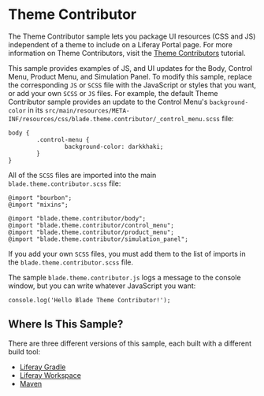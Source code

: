 # Theme Contributor [](id=theme-contributor)

The Theme Contributor sample lets you package UI resources (CSS and JS) 
independent of a theme to include on a Liferay Portal page. For more information 
on Theme Contributors, visit the
[Theme Contributors](/develop/tutorials/-/knowledge_base/7-0/theme-contributors)
tutorial.

This sample provides examples of JS, and UI updates for the Body, Control Menu, 
Product Menu, and Simulation Panel. To modify this sample, replace the 
corresponding `JS` or `SCSS` file with the JavaScript or styles that you want, 
or add your own `SCSS` or `JS` files. For example, the default Theme Contributor 
sample provides an update to the Control Menu's `background-color` in its 
`src/main/resources/META-INF/resources/css/blade.theme.contributor/_control_menu.scss` 
file:

    body {
            .control-menu {
                    background-color: darkkhaki;
            }
    }

All of the `SCSS` files are imported into the main
`blade.theme.contributor.scss` 
file:

    @import "bourbon";
    @import "mixins";

    @import "blade.theme.contributor/body";
    @import "blade.theme.contributor/control_menu";
    @import "blade.theme.contributor/product_menu";
    @import "blade.theme.contributor/simulation_panel";

If you add your own `SCSS` files, you must add them to the list of imports in 
the `blade.theme.contributor.scss` file.
    
The sample `blade.theme.contributor.js` logs a message to the console window,
but you can write whatever JavaScript you want:

    console.log('Hello Blade Theme Contributor!');

## Where Is This Sample? [](id=where-is-this-sample)

There are three different versions of this sample, each built with a different
build tool:

- [Liferay Gradle](https://github.com/liferay/liferay-blade-samples/tree/master/liferay-gradle/blade.theme.contributor)
- [Liferay Workspace](https://github.com/liferay/liferay-blade-samples/tree/master/liferay-workspace/modules/blade.theme.contributor)
- [Maven](https://github.com/liferay/liferay-blade-samples/tree/master/maven/blade.theme.contributor)
